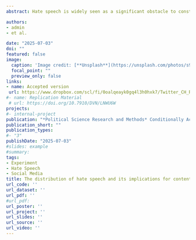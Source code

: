 ```yaml
---
abstract: Hate speech is widely seen as a significant obstacle to constructive online discourse, but the most effective strategies to mitigate its effects remain unclear. We claim that understanding its distribution across users is key to developing and evaluating effective content moderation strategies. We address this missing link by first examining the distribution of hate speech in five original datasets that collect user-generated posts across multiple platforms (social media and online newspapers) and countries (Switzerland and the United States). Across these diverse samples, the vast majority of hate speech is produced by a small fraction of users. Second, results from a pre-registered field experiment on Twitter indicate that counterspeech strategies obtain only small reductions of future hate speech, mainly because this approach proves ineffective against the most prolific contributors of hate. These findings suggest that complementary content moderation strategies may be necessary to effectively address the problem.

authors:
- admin
- et al.

date: "2025-07-03"
doi: ""
featured: false
image:
  caption: 'Image credit: [**Unsplash**](https://unsplash.com/photos/s9CC2SKySJM)'
  focal_point: ""
  preview_only: false
links:
- name: Accepted version
 url: https://www.dropbox.com/scl/fi/0oalqeayk0gq4l3h0hxk7/Twitter_CH_RR.pdf?rlkey=ktq8vqjj5d0xaacp78vfzr6px&st=b7snrpsu&dl=0
#- name: Replication Material
 # url: https://doi.org/10.7910/DVN/LNWU6W
projects:
#- internal-project
publication: "*Political Science Research and Methods* Conditionally Accepted"
publication_short: ""
publication_types:
#- "3"
publishDate: "2025-07-03"
#slides: example
#summary: 
tags: 
- Experiment
- Hate Speech
- Social Media
title: The distribution of hate speech and its implications for content moderation
url_code: ''
url_dataset: ''
url_pdf: ''
#url_pdf: 
url_poster: ''
url_project: ''
url_slides: ''
url_source: ''
url_video: ''
---
```


